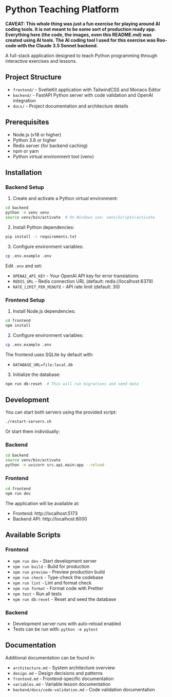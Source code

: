 # Python Teaching Platform

**CAVEAT: This whole thing was just a fun exercise for playing around AI coding tools. It is not meant to be some sort of production ready app. Everything here (the code, the images, even this README.md) was created using AI tools. The AI coding tool I used for this exercise was Roo-code with the Claude 3.5 Sonnet backend.**

A full-stack application designed to teach Python programming through interactive exercises and lessons.

## Project Structure

- `frontend/` - SvelteKit application with TailwindCSS and Monaco Editor
- `backend/` - FastAPI Python server with code validation and OpenAI integration
- `docs/` - Project documentation and architecture details

## Prerequisites

- Node.js (v18 or higher)
- Python 3.8 or higher
- Redis server (for backend caching)
- npm or yarn
- Python virtual environment tool (venv)

## Installation

### Backend Setup

1. Create and activate a Python virtual environment:
```bash
cd backend
python -m venv venv
source venv/bin/activate  # On Windows use: venv\Scripts\activate
```

2. Install Python dependencies:
```bash
pip install -r requirements.txt
```

3. Configure environment variables:
```bash
cp .env.example .env
```
Edit `.env` and set:
- `OPENAI_API_KEY` - Your OpenAI API key for error translations
- `REDIS_URL` - Redis connection URL (default: redis://localhost:6379)
- `RATE_LIMIT_PER_MINUTE` - API rate limit (default: 30)

### Frontend Setup

1. Install Node.js dependencies:
```bash
cd frontend
npm install
```

2. Configure environment variables:
```bash
cp .env.example .env
```
The frontend uses SQLite by default with:
- `DATABASE_URL=file:local.db`

3. Initialize the database:
```bash
npm run db:reset  # This will run migrations and seed data
```

## Development

You can start both servers using the provided script:

```bash
./restart-servers.sh
```

Or start them individually:

### Backend
```bash
cd backend
source venv/bin/activate
python -m uvicorn src.api.main:app --reload
```

### Frontend
```bash
cd frontend
npm run dev
```

The application will be available at:
- Frontend: http://localhost:5173
- Backend API: http://localhost:8000

## Available Scripts

### Frontend

- `npm run dev` - Start development server
- `npm run build` - Build for production
- `npm run preview` - Preview production build
- `npm run check` - Type-check the codebase
- `npm run lint` - Lint and format check
- `npm run format` - Format code with Prettier
- `npm test` - Run all tests
- `npm run db:reset` - Reset and seed the database

### Backend

- Development server runs with auto-reload enabled
- Tests can be run with: `python -m pytest`

## Documentation

Additional documentation can be found in:
- `architecture.md` - System architecture overview
- `design.md` - Design decisions and patterns
- `frontend.md` - Frontend-specific documentation
- `variables.md` - Variable lesson documentation
- `backend/docs/code-validation.md` - Code validation documentation
